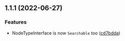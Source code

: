 ## 1.1.1 (2022-06-27)

### Features

* NodeTypeInterface is now `Searchable` too ([cd7bdda](https://github.com/roadiz/nodetype-contracts/commit/cd7bdda5871a6b448ffa570abfd32b99b657418a))

